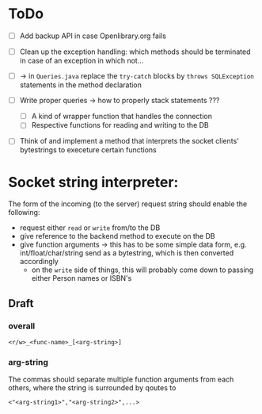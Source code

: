 # ToDo

- [ ] Add backup API in case Openlibrary.org fails
- [ ] Clean up the exception handling: which methods should be terminated in case of an exception in which not...
- [ ] -> in `Queries.java` replace the `try-catch` blocks by `throws SQLException` statements in the method declaration
- [ ] Write proper queries -> how to properly stack statements ???
    - [ ] A kind of wrapper function that handles the connection
    - [ ] Respective functions for reading and writing to the DB
- [ ] Think of and implement a method that interprets the socket clients' bytestrings to execeture certain functions



# Socket string interpreter:

The form of the incoming (to the server) request string should enable the following:
- request either `read` or `write` from/to the DB
- give reference to the backend method to execute on the DB
- give function arguments -> this has to be some simple data form, e.g. int/float/char/string send as a bytestring, which is then converted accordingly
    - on the `write` side of things, this will probably come down to passing either Person names or ISBN's

## Draft

### overall

```
<r/w>_<func-name>_[<arg-string>]
```

### arg-string

The commas should separate multiple function arguments from each others, where the string is surrounded by qoutes to 

```
<"<arg-string1>","<arg-string2>",...>
```
